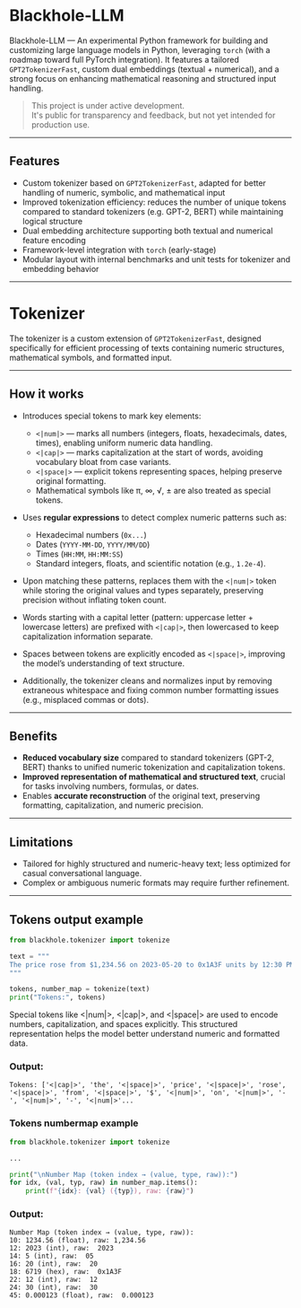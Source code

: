 # Blackhole-LLM

Blackhole-LLM — An experimental Python framework for building and customizing large language models in Python, leveraging `torch` (with a roadmap toward full PyTorch integration). It features a tailored `GPT2TokenizerFast`, custom dual embeddings (textual + numerical), and a strong focus on enhancing mathematical reasoning and structured input handling.

> This project is under active development.  
> It's public for transparency and feedback, but not yet intended for production use.

---

## Features

- Custom tokenizer based on `GPT2TokenizerFast`, adapted for better handling of numeric, symbolic, and mathematical input  
- Improved tokenization efficiency: reduces the number of unique tokens compared to standard tokenizers (e.g. GPT-2, BERT) while maintaining logical structure  
- Dual embedding architecture supporting both textual and numerical feature encoding  
- Framework-level integration with `torch` (early-stage)  
- Modular layout with internal benchmarks and unit tests for tokenizer and embedding behavior

---

# Tokenizer

The tokenizer is a custom extension of `GPT2TokenizerFast`, designed specifically for efficient processing of texts containing numeric structures, mathematical symbols, and formatted input.

---

## How it works

- Introduces special tokens to mark key elements:

  - `<|num|>` — marks all numbers (integers, floats, hexadecimals, dates, times), enabling uniform numeric data handling.  
  - `<|cap|>` — marks capitalization at the start of words, avoiding vocabulary bloat from case variants.  
  - `<|space|>` — explicit tokens representing spaces, helping preserve original formatting.  
  - Mathematical symbols like π, ∞, √, ± are also treated as special tokens.

- Uses **regular expressions** to detect complex numeric patterns such as:

  - Hexadecimal numbers (`0x...`)  
  - Dates (`YYYY-MM-DD`, `YYYY/MM/DD`)  
  - Times (`HH:MM`, `HH:MM:SS`)  
  - Standard integers, floats, and scientific notation (e.g., `1.2e-4`).

- Upon matching these patterns, replaces them with the `<|num|>` token while storing the original values and types separately, preserving precision without inflating token count.

- Words starting with a capital letter (pattern: uppercase letter + lowercase letters) are prefixed with `<|cap|>`, then lowercased to keep capitalization information separate.

- Spaces between tokens are explicitly encoded as `<|space|>`, improving the model’s understanding of text structure.

- Additionally, the tokenizer cleans and normalizes input by removing extraneous whitespace and fixing common number formatting issues (e.g., misplaced commas or dots).

---

## Benefits

- **Reduced vocabulary size** compared to standard tokenizers (GPT-2, BERT) thanks to unified numeric tokenization and capitalization tokens.  
- **Improved representation of mathematical and structured text**, crucial for tasks involving numbers, formulas, or dates.  
- Enables **accurate reconstruction** of the original text, preserving formatting, capitalization, and numeric precision.

---

## Limitations

- Tailored for highly structured and numeric-heavy text; less optimized for casual conversational language.  
- Complex or ambiguous numeric formats may require further refinement.

---

## Tokens output example

```python
from blackhole.tokenizer import tokenize

text = """
The price rose from $1,234.56 on 2023-05-20 to 0x1A3F units by 12:30 PM. Meanwhile, the experimental drug reduced the virus count by 0.000123 units ...
"""

tokens, number_map = tokenize(text)
print("Tokens:", tokens)
```
Special tokens like <|num|>, <|cap|>, and <|space|> are used to encode numbers, capitalization, and spaces explicitly. This structured representation helps the model better understand numeric and formatted data.

### Output:

```plaintext
Tokens: ['<|cap|>', 'the', '<|space|>', 'price', '<|space|>', 'rose', '<|space|>', 'from', '<|space|>', '$', '<|num|>', 'on', '<|num|>', '-', '<|num|>', '-', '<|num|>'...
```


### Tokens numbermap example

```python
from blackhole.tokenizer import tokenize

...

print("\nNumber Map (token index → (value, type, raw)):")
for idx, (val, typ, raw) in number_map.items():
    print(f"{idx}: {val} ({typ}), raw: {raw}")

```

### Output:

```plaintext
Number Map (token index → (value, type, raw)):
10: 1234.56 (float), raw: 1,234.56
12: 2023 (int), raw:  2023
14: 5 (int), raw:  05
16: 20 (int), raw:  20
18: 6719 (hex), raw:  0x1A3F
22: 12 (int), raw:  12
24: 30 (int), raw:  30
45: 0.000123 (float), raw:  0.000123
```
